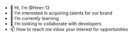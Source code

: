 - 👋 Hi, I’m @Hirer-13
- 👀 I’m interested in acquiring talents for our brand
- 🌱 I’m currently learning 
- 💞️ I’m looking to collaborate with developers
- 📫 How to reach me inbox your interest for opportunities

<!---
Hirer-13/Hirer-13 is a ✨ special ✨ repository because its `README.md` (this file) appears on your GitHub profile.
You can click the Preview link to take a look at your changes.
--->
